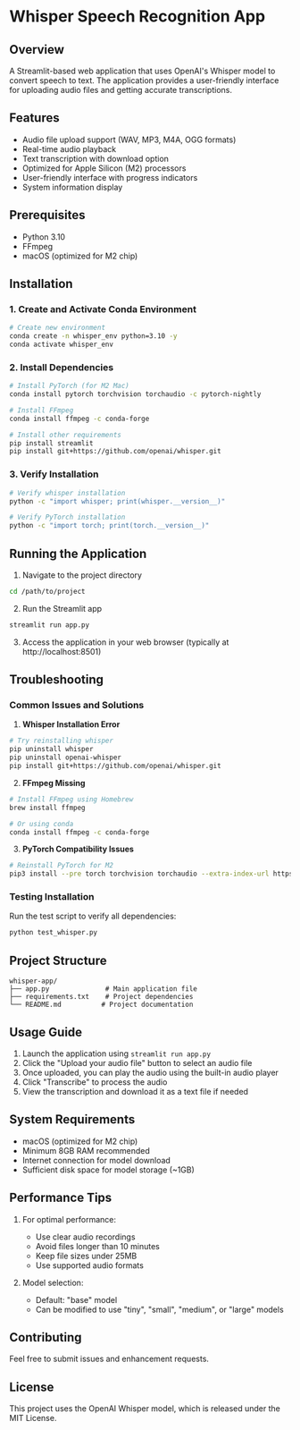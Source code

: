 # Whisper Speech Recognition App

## Overview

A Streamlit-based web application that uses OpenAI's Whisper model to convert speech to text. The application provides a user-friendly interface for uploading audio files and getting accurate transcriptions.

## Features

- Audio file upload support (WAV, MP3, M4A, OGG formats)
- Real-time audio playback
- Text transcription with download option
- Optimized for Apple Silicon (M2) processors
- User-friendly interface with progress indicators
- System information display

## Prerequisites

- Python 3.10
- FFmpeg
- macOS (optimized for M2 chip)

## Installation

### 1. Create and Activate Conda Environment

```bash
# Create new environment
conda create -n whisper_env python=3.10 -y
conda activate whisper_env
```

### 2. Install Dependencies

```bash
# Install PyTorch (for M2 Mac)
conda install pytorch torchvision torchaudio -c pytorch-nightly

# Install FFmpeg
conda install ffmpeg -c conda-forge

# Install other requirements
pip install streamlit
pip install git+https://github.com/openai/whisper.git
```

### 3. Verify Installation

```bash
# Verify whisper installation
python -c "import whisper; print(whisper.__version__)"

# Verify PyTorch installation
python -c "import torch; print(torch.__version__)"
```

## Running the Application

1. Navigate to the project directory

```bash
cd /path/to/project
```

2. Run the Streamlit app

```bash
streamlit run app.py
```

3. Access the application in your web browser (typically at http://localhost:8501)

## Troubleshooting

### Common Issues and Solutions

1. **Whisper Installation Error**

```bash
# Try reinstalling whisper
pip uninstall whisper
pip uninstall openai-whisper
pip install git+https://github.com/openai/whisper.git
```

2. **FFmpeg Missing**

```bash
# Install FFmpeg using Homebrew
brew install ffmpeg

# Or using conda
conda install ffmpeg -c conda-forge
```

3. **PyTorch Compatibility Issues**

```bash
# Reinstall PyTorch for M2
pip3 install --pre torch torchvision torchaudio --extra-index-url https://download.pytorch.org/whl/nightly/cpu
```

### Testing Installation

Run the test script to verify all dependencies:

```bash
python test_whisper.py
```

## Project Structure

```
whisper-app/
├── app.py              # Main application file
├── requirements.txt    # Project dependencies
└── README.md          # Project documentation
```

## Usage Guide

1. Launch the application using `streamlit run app.py`
2. Click the "Upload your audio file" button to select an audio file
3. Once uploaded, you can play the audio using the built-in audio player
4. Click "Transcribe" to process the audio
5. View the transcription and download it as a text file if needed

## System Requirements

- macOS (optimized for M2 chip)
- Minimum 8GB RAM recommended
- Internet connection for model download
- Sufficient disk space for model storage (~1GB)

## Performance Tips

1. For optimal performance:

   - Use clear audio recordings
   - Avoid files longer than 10 minutes
   - Keep file sizes under 25MB
   - Use supported audio formats

2. Model selection:
   - Default: "base" model
   - Can be modified to use "tiny", "small", "medium", or "large" models

## Contributing

Feel free to submit issues and enhancement requests.

## License

This project uses the OpenAI Whisper model, which is released under the MIT License.
